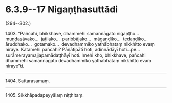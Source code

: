 

# 6.3.9--17 Nigaṇṭhasuttādi




(294--302.)

1403\. “Pañcahi, bhikkhave, dhammehi samannāgato nigaṇṭho…  muṇḍasāvako…  jaṭilako…  paribbājako…  māgaṇḍiko…  tedaṇḍiko…  āruddhako…  gotamako…  devadhammiko yathābhataṃ nikkhitto evaṃ niraye. Katamehi pañcahi? Pāṇātipātī hoti, adinnādāyī hoti…pe…  surāmerayamajjapamādaṭṭhāyī hoti. Imehi kho, bhikkhave, pañcahi dhammehi samannāgato devadhammiko yathābhataṃ nikkhitto evaṃ niraye”ti.

---

1404\. Sattarasamaṃ.



---

1405\. Sikkhāpadapeyyālaṃ niṭṭhitaṃ.





